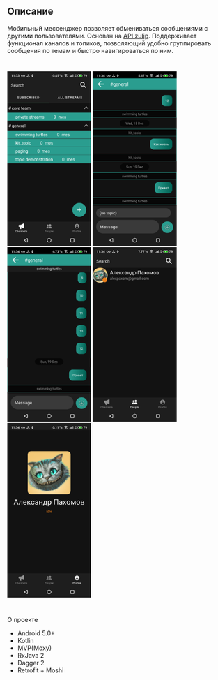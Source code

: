 
## Описание

Мобильный мессенджер позволяет обмениваться сообщениями с другими пользователями. Основан на [API zulip](https://zulip.com/api/).
Поддерживает функционал каналов и топиков, позволяющий удобно группировать сообщения по темам и быстро навигироваться по ним.
#
<p float="left">
  <img src="/Messanger/preview/1.png" height="400">
  <img src="/Messanger/preview/5.png" height="400">
  <img src="/Messanger/preview/6.png" height="400">
  <img src="/Messanger/preview/2.png" height="400">
  <img src="/Messanger/preview/3.png" height="400">
</p>

#
О проекте
- Android 5.0+
- Kotlin
- MVP(Moxy)
- RxJava 2
- Dagger 2
- Retrofit + Moshi
